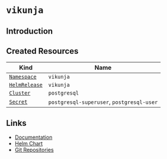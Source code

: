 # `vikunja`

## Introduction

## Created Resources

| Kind                              | Name                                      |
| --------------------------------- | ----------------------------------------- |
| [`Namespace`][ref-namespace]      | `vikunja`                                 |
| [`HelmRelease`][ref-helm-release] | `vikunja`                                 |
| [`Cluster`][ref-cluster]          | `postgresql`                              |
| [`Secret`][ref-secret]            | `postgresql-superuser`, `postgresql-user` |

[ref-namespace]: https://kubernetes.io/docs/reference/kubernetes-api/cluster-resources/namespace-v1/
[ref-helm-release]: https://fluxcd.io/docs/components/helm/helmreleases/
[ref-cluster]: https://cloudnative-pg.io/documentation/current/api_reference/#cluster
[ref-secret]: https://kubernetes.io/docs/reference/kubernetes-api/config-and-storage-resources/secret-v1/

## Links

- [Documentation](https://vikunja.io/docs)
- [Helm Chart](https://charts.pascaliske.dev/charts/vikunja/)
- [Git Repositories](https://code.vikunja.io)
